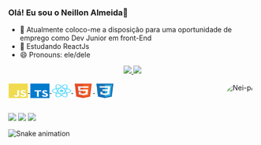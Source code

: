 ### Olá! Eu sou o Neillon Almeida👋

- 🔭 Atualmente coloco-me a disposição para uma oportunidade de emprego como Dev Junior em front-End
- 🌱 Estudando ReactJs
- 😄 Pronouns: ele/dele


<div align="center">
  <a href="https://github.com/NeillonWork">
  <img height="180em" src="https://github-readme-stats.vercel.app/api?username=NeillonWork&show_icons=true&theme=dracula&include_all_commits=true&count_private=true"/>
  <img height="180em" src="https://github-readme-stats.vercel.app/api/top-langs/?username=NeillonWork&layout=compact&langs_count=7&theme=dracula"/>
</div>

<div style="display: inline_block"><br>
  <img align="center" alt="Nei-Js" height="30" width="40" src="https://raw.githubusercontent.com/devicons/devicon/master/icons/javascript/javascript-plain.svg">
  <img align="center" alt="Nei-Ts" height="30" width="40" src="https://raw.githubusercontent.com/devicons/devicon/master/icons/typescript/typescript-plain.svg">
  <img align="center" alt="Nei-React" height="30" width="40" src="https://raw.githubusercontent.com/devicons/devicon/master/icons/react/react-original.svg">
  <img align="center" alt="Nei-HTML" height="30" width="40" src="https://raw.githubusercontent.com/devicons/devicon/master/icons/html5/html5-original.svg">
  <img align="center" alt="Nei-CSS" height="30" width="40" src="https://raw.githubusercontent.com/devicons/devicon/master/icons/css3/css3-original.svg">
  <img align="right" alt="Nei-pic" height="150" style="border-radius:50px;" src="https://avatars.githubusercontent.com/u/60415245?v=4">
</div>

##
 
<div> 
<a href="https://instagram.com/neillonalmeida" target="_blank"><img src="https://img.shields.io/badge/-Instagram-%23E4405F?style=for-the-badge&logo=instagram&logoColor=white" target="_blank"></a>
  <a href = "mailto:neillonwork@gmail.com"><img src="https://img.shields.io/badge/-Gmail-%23333?style=for-the-badge&logo=gmail&logoColor=white" target="_blank"></a>
  <a href="https://www.linkedin.com/in/neillonalmeida/" target="_blank"><img src="https://img.shields.io/badge/-LinkedIn-%230077B5?style=for-the-badge&logo=linkedin&logoColor=white" target="_blank"></a> 
 
![Snake animation](https://github.com/NeillonWork/NeillonWork/blob/output/github-contribution-grid-snake.svg)
 
</div>
